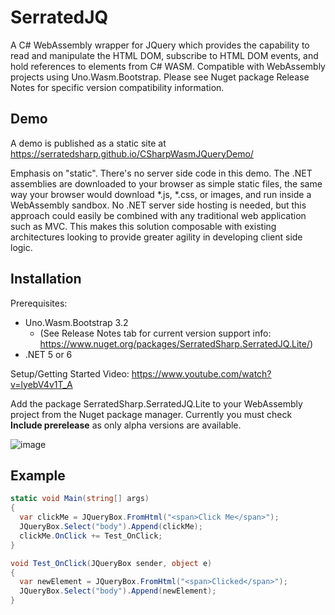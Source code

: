 # SerratedJQ

A C# WebAssembly wrapper for JQuery which provides the capability to read and manipulate the HTML DOM, subscribe to HTML DOM events, and hold references to elements from C# WASM.  Compatible with WebAssembly projects using Uno.Wasm.Bootstrap.  Please see Nuget package Release Notes for specific version compatibility information.

## Demo
A demo is published as a static site at https://serratedsharp.github.io/CSharpWasmJQueryDemo/

Emphasis on "static".  There's no server side code in this demo.  The .NET assemblies are downloaded to your browser as simple static files, the same way your browser would download *.js, *.css, or images, and run inside a WebAssembly sandbox.  No .NET server side hosting is needed, but this approach could easily be combined with any traditional web application such as MVC.  This makes this solution composable with existing architectures looking to provide greater agility in developing client side logic. 

## Installation

Prerequisites:
- Uno.Wasm.Bootstrap 3.2 
    - (See Release Notes tab for current version support info: https://www.nuget.org/packages/SerratedSharp.SerratedJQ.Lite/)
- .NET 5 or 6

Setup/Getting Started Video: https://www.youtube.com/watch?v=lyebV4v1T_A

Add the package SerratedSharp.SerratedJQ.Lite to your WebAssembly project from the Nuget package manager.  Currently you must check **Include prerelease** as only alpha versions are available.

![image](https://user-images.githubusercontent.com/97156524/155268895-cef3df20-0a1d-4cfb-beaf-4d85c21e1474.png)

## Example
```C#
static void Main(string[] args)
{
  var clickMe = JQueryBox.FromHtml("<span>Click Me</span>");
  JQueryBox.Select("body").Append(clickMe);
  clickMe.OnClick += Test_OnClick;
}

void Test_OnClick(JQueryBox sender, object e)
{
  var newElement = JQueryBox.FromHtml("<span>Clicked</span>");
  JQueryBox.Select("body").Append(newElement);
}
```
